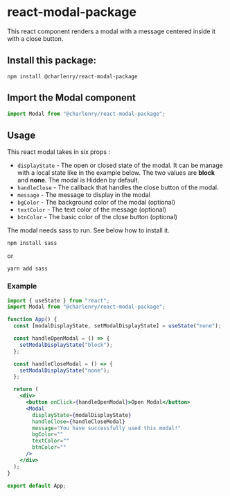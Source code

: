 # react-modal-package

This react component renders a modal with a message centered inside it with a close button.

## Install this package:

```shell
npm install @charlenry/react-modal-package
```

##  Import the Modal component

```jsx
import Modal from "@charlenry/react-modal-package";
```

## Usage

This react modal takes in six props :

- `displayState` - The open or closed state of the modal. It can be manage with a local state like in the example below. The two values are <b>block</b> and <b>none</b>. The modal is Hidden by default.
- `handleClose` - The callback that handles the close button of the modal.
- `message` - The message to display in the modal
- `bgColor` - The background color of the modal (optional)
- `textColor` - The text color of the message (optional)
- `btnColor` - The basic color of the close button (optional)

The modal needs sass to run. See below how to install it.

```shell
npm install sass
```
or
```shell
yarn add sass
```

### Example

```jsx
import { useState } from "react";
import Modal from "@charlenry/react-modal-package";

function App() {
  const [modalDisplayState, setModalDisplayState] = useState("none");

  const handleOpenModal = () => {
    setModalDisplayState("block");
  };

  const handleCloseModal = () => {
    setModalDisplayState("none");
  };

  return (
    <div>
      <button onClick={handleOpenModal}>Open Modal</button>
      <Modal
        displayState={modalDisplayState}
        handleClose={handleCloseModal}
        message="You have successfully used this modal!"
        bgColor=""
        textColor=""
        btnColor=""
      />
    </div>
  );
}

export default App;
```
